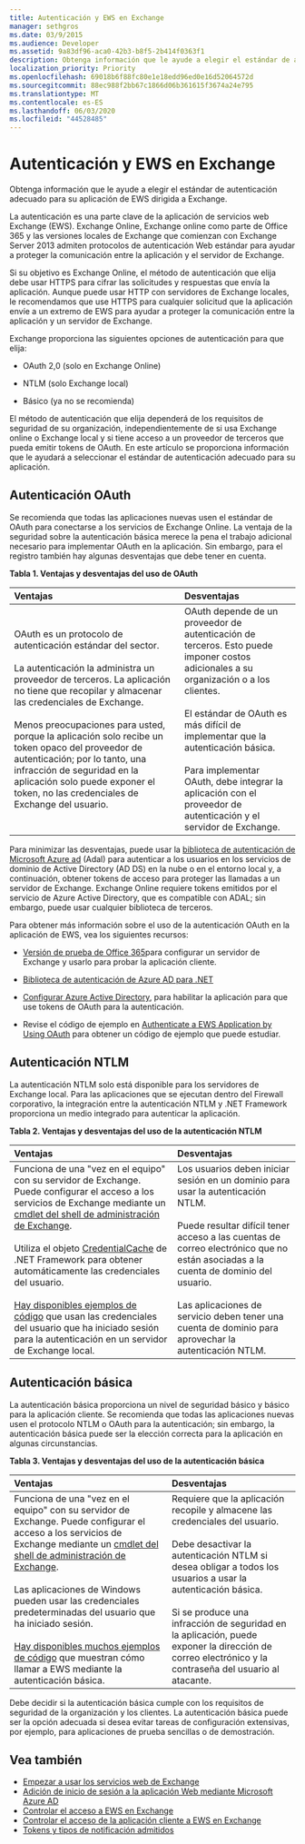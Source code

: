 ```yaml
---
title: Autenticación y EWS en Exchange
manager: sethgros
ms.date: 03/9/2015
ms.audience: Developer
ms.assetid: 9a83df96-aca0-42b3-b8f5-2b414f0363f1
description: Obtenga información que le ayude a elegir el estándar de autenticación adecuado para su aplicación de EWS dirigida a Exchange.
localization_priority: Priority
ms.openlocfilehash: 69018b6f88fc80e1e18edd96ed0e16d52064572d
ms.sourcegitcommit: 88ec988f2bb67c1866d06b361615f3674a24e795
ms.translationtype: MT
ms.contentlocale: es-ES
ms.lasthandoff: 06/03/2020
ms.locfileid: "44528485"
---
```

# <a name="authentication-and-ews-in-exchange"></a>Autenticación y EWS en Exchange

Obtenga información que le ayude a elegir el estándar de autenticación adecuado para su aplicación de EWS dirigida a Exchange.
  
La autenticación es una parte clave de la aplicación de servicios web Exchange (EWS). Exchange Online, Exchange online como parte de Office 365 y las versiones locales de Exchange que comienzan con Exchange Server 2013 admiten protocolos de autenticación Web estándar para ayudar a proteger la comunicación entre la aplicación y el servidor de Exchange.
  
Si su objetivo es Exchange Online, el método de autenticación que elija debe usar HTTPS para cifrar las solicitudes y respuestas que envía la aplicación. Aunque puede usar HTTP con servidores de Exchange locales, le recomendamos que use HTTPS para cualquier solicitud que la aplicación envíe a un extremo de EWS para ayudar a proteger la comunicación entre la aplicación y un servidor de Exchange.
  
Exchange proporciona las siguientes opciones de autenticación para que elija: 
  
- OAuth 2,0 (solo en Exchange Online)
    
- NTLM (solo Exchange local)
    
- Básico (ya no se recomienda)
    
El método de autenticación que elija dependerá de los requisitos de seguridad de su organización, independientemente de si usa Exchange online o Exchange local y si tiene acceso a un proveedor de terceros que pueda emitir tokens de OAuth. En este artículo se proporciona información que le ayudará a seleccionar el estándar de autenticación adecuado para su aplicación.
  
## <a name="oauth-authentication"></a>Autenticación OAuth

Se recomienda que todas las aplicaciones nuevas usen el estándar de OAuth para conectarse a los servicios de Exchange Online. La ventaja de la seguridad sobre la autenticación básica merece la pena el trabajo adicional necesario para implementar OAuth en la aplicación. Sin embargo, para el registro también hay algunas desventajas que debe tener en cuenta.
  
**Tabla 1. Ventajas y desventajas del uso de OAuth**

|**Ventajas**|**Desventajas**|
|:-----|:-----|
| OAuth es un protocolo de autenticación estándar del sector.<br/><br/>La autenticación la administra un proveedor de terceros. La aplicación no tiene que recopilar y almacenar las credenciales de Exchange.<br/><br/>Menos preocupaciones para usted, porque la aplicación solo recibe un token opaco del proveedor de autenticación; por lo tanto, una infracción de seguridad en la aplicación solo puede exponer el token, no las credenciales de Exchange del usuario.  <br/> | OAuth depende de un proveedor de autenticación de terceros. Esto puede imponer costos adicionales a su organización o a los clientes.<br/><br/>El estándar de OAuth es más difícil de implementar que la autenticación básica.<br/><br/>Para implementar OAuth, debe integrar la aplicación con el proveedor de autenticación y el servidor de Exchange.  <br/> |
   
Para minimizar las desventajas, puede usar la [biblioteca de autenticación de Microsoft Azure ad](https://docs.microsoft.com/azure/active-directory/develop/active-directory-authentication-libraries) (Adal) para autenticar a los usuarios en los servicios de dominio de Active Directory (AD DS) en la nube o en el entorno local y, a continuación, obtener tokens de acceso para proteger las llamadas a un servidor de Exchange. Exchange Online requiere tokens emitidos por el servicio de Azure Active Directory, que es compatible con ADAL; sin embargo, puede usar cualquier biblioteca de terceros. 
  
Para obtener más información sobre el uso de la autenticación OAuth en la aplicación de EWS, vea los siguientes recursos:
  
- [Versión de prueba de Office 365](https://docs.microsoft.com/office/developer-program/office-365-developer-program)para configurar un servidor de Exchange y usarlo para probar la aplicación cliente.
    
- [Biblioteca de autenticación de Azure AD para .NET](https://docs.microsoft.com/azure/active-directory/develop/active-directory-authentication-libraries)
    
- [Configurar Azure Active Directory](https://msdn.microsoft.com/library/055e1155-2d4d-4c85-b44e-d406872ba595%28Office.15%29.aspx), para habilitar la aplicación para que use tokens de OAuth para la autenticación.
    
- Revise el código de ejemplo en [Authenticate a EWS Application by Using OAuth](how-to-authenticate-an-ews-application-by-using-oauth.md) para obtener un código de ejemplo que puede estudiar. 
    
## <a name="ntlm-authentication"></a>Autenticación NTLM

La autenticación NTLM solo está disponible para los servidores de Exchange local. Para las aplicaciones que se ejecutan dentro del Firewall corporativo, la integración entre la autenticación NTLM y .NET Framework proporciona un medio integrado para autenticar la aplicación. 
  
**Tabla 2. Ventajas y desventajas del uso de la autenticación NTLM**

|**Ventajas**|**Desventajas**|
|:-----|:-----|
| Funciona de una "vez en el equipo" con su servidor de Exchange. Puede configurar el acceso a los servicios de Exchange mediante un [cmdlet del shell de administración de Exchange](how-to-control-access-to-ews-in-exchange.md).<br/><br/>Utiliza el objeto [CredentialCache](https://msdn2.microsoft.com/library/615e0wsd) de .NET Framework para obtener automáticamente las credenciales del usuario.<br/><br/>[Hay disponibles ejemplos de código](https://code.msdn.microsoft.com/office/Exchange-2013-101-Code-3c38582c) que usan las credenciales del usuario que ha iniciado sesión para la autenticación en un servidor de Exchange local.  <br/> | Los usuarios deben iniciar sesión en un dominio para usar la autenticación NTLM.<br/><br/>Puede resultar difícil tener acceso a las cuentas de correo electrónico que no están asociadas a la cuenta de dominio del usuario.<br/><br/>Las aplicaciones de servicio deben tener una cuenta de dominio para aprovechar la autenticación NTLM.  <br/> |

   
## <a name="basic-authentication"></a>Autenticación básica

La autenticación básica proporciona un nivel de seguridad básico y básico para la aplicación cliente. Se recomienda que todas las aplicaciones nuevas usen el protocolo NTLM o OAuth para la autenticación; sin embargo, la autenticación básica puede ser la elección correcta para la aplicación en algunas circunstancias.
  
**Tabla 3. Ventajas y desventajas del uso de la autenticación básica**

|**Ventajas**|**Desventajas**|
|:-----|:-----|
| Funciona de una "vez en el equipo" con su servidor de Exchange. Puede configurar el acceso a los servicios de Exchange mediante un [cmdlet del shell de administración de Exchange](how-to-control-access-to-ews-in-exchange.md).<br/><br/>Las aplicaciones de Windows pueden usar las credenciales predeterminadas del usuario que ha iniciado sesión.<br/><br/>[Hay disponibles muchos ejemplos de código](https://code.msdn.microsoft.com/office/Exchange-2013-101-Code-3c38582c) que muestran cómo llamar a EWS mediante la autenticación básica.  <br/> | Requiere que la aplicación recopile y almacene las credenciales del usuario.<br/><br/>Debe desactivar la autenticación NTLM si desea obligar a todos los usuarios a usar la autenticación básica.<br/><br/>Si se produce una infracción de seguridad en la aplicación, puede exponer la dirección de correo electrónico y la contraseña del usuario al atacante.  <br/> |
   
Debe decidir si la autenticación básica cumple con los requisitos de seguridad de la organización y los clientes. La autenticación básica puede ser la opción adecuada si desea evitar tareas de configuración extensivas, por ejemplo, para aplicaciones de prueba sencillas o de demostración.
  
## <a name="see-also"></a>Vea también

- [Empezar a usar los servicios web de Exchange](start-using-web-services-in-exchange.md)   
- [Adición de inicio de sesión a la aplicación Web mediante Microsoft Azure AD](https://msdn.microsoft.com/library/055e1155-2d4d-4c85-b44e-d406872ba595%28Office.15%29.aspx)    
- [Controlar el acceso a EWS en Exchange](how-to-control-access-to-ews-in-exchange.md)    
- [Controlar el acceso de la aplicación cliente a EWS en Exchange](controlling-client-application-access-to-ews-in-exchange.md)   
- [Tokens y tipos de notificación admitidos](https://msdn.microsoft.com/library/9d35e4bc-7b72-49d1-b723-5464eee6be2c%28Office.15%29.aspx)
 